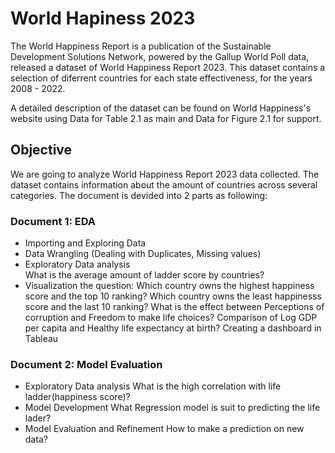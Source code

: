 # World Hapiness 2023

The World Happiness Report is a publication of the Sustainable Development Solutions Network, powered by the Gallup World Poll data, released a dataset of World Happiness Report 2023. This dataset contains a selection of diferrent countries for each state effectiveness, for the years 2008 - 2022.

A detailed description of the dataset can be found on World Happiness's website using Data for Table 2.1 as main and Data for Figure 2.1 for support.

## Objective
We are going to analyze World Happiness Report 2023 data collected. The dataset contains information about the amount of countries across several categories. The document is devided into 2 parts as following:

### Document 1: EDA
- Importing and Exploring Data
- Data Wrangling (Dealing with Duplicates, Missing values)
- Exploratory Data analysis</br>
  What is the average amount of ladder score by countries?
- Visualization the question:
  Which country owns the highest happiness score and the top 10 ranking?
  Which country owns the least happinesss score and the last 10 ranking?
  What is the effect between Perceptions of corruption and Freedom to make life choices?
  Comparison of Log GDP per capita and Healthy life expectancy at birth?
  Creating a dashboard in Tableau
  
### Document 2: Model Evaluation
- Exploratory Data analysis
  What is the high correlation with life ladder(happiness score)?
- Model Development
  What Regression model is suit to predicting the life lader?
- Model Evaluation and Refinement
  How to make a prediction on new data?
